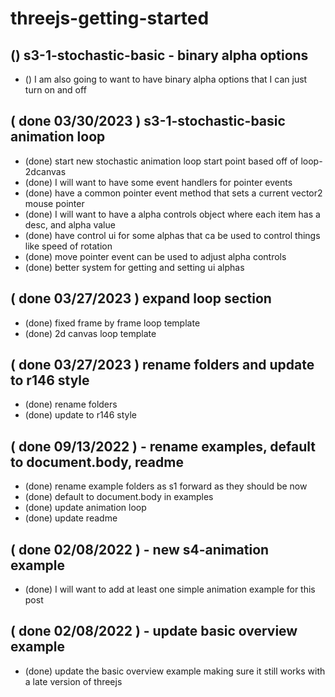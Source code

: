 # threejs-getting-started

## () s3-1-stochastic-basic - binary alpha options 
* () I am also going to want to have binary alpha options that I can just turn on and off

## ( done 03/30/2023 ) s3-1-stochastic-basic animation loop
* (done) start new stochastic animation loop start point based off of loop-2dcanvas
* (done) I will want to have some event handlers for pointer events
* (done) have a common pointer event method that sets a current vector2 mouse pointer
* (done) I will want to have a alpha controls object where each item has a desc, and alpha value
* (done) have control ui for some alphas that ca be used to control things like speed of rotation
* (done) move pointer event can be used to adjust alpha controls
* (done) better system for getting and setting ui alphas

## ( done 03/27/2023 ) expand loop section
* (done) fixed frame by frame loop template
* (done) 2d canvas loop template 

## ( done 03/27/2023 ) rename folders and update to r146 style
* (done) rename folders
* (done) update to r146 style

## ( done 09/13/2022 ) - rename examples, default to document.body, readme
* (done) rename example folders as s1 forward as they should be now
* (done) default to document.body in examples
* (done) update animation loop
* (done) update readme

## ( done 02/08/2022 ) - new s4-animation example
* (done) I will want to add at least one simple animation example for this post

## ( done 02/08/2022 ) - update basic overview example
* (done) update the basic overview example making sure it still works with a late version of threejs